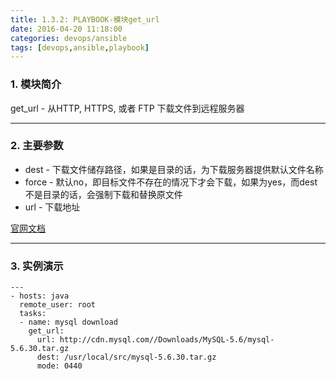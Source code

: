 ```yaml
---
title: 1.3.2: PLAYBOOK-模块get_url
date: 2016-04-20 11:18:00
categories: devops/ansible
tags: [devops,ansible,playbook]
---
```


### 1. 模块简介
get_url - 从HTTP, HTTPS, 或者 FTP 下载文件到远程服务器

---

### 2. 主要参数
- dest - 下载文件储存路径，如果是目录的话，为下载服务器提供默认文件名称
- force - 默认no，即目标文件不存在的情况下才会下载，如果为yes，而dest不是目录的话，会强制下载和替换原文件
- url - 下载地址

[官网文档](http://docs.ansible.com/ansible/get_url_module.html)

---

### 3. 实例演示
```
---
- hosts: java
  remote_user: root
  tasks:
  - name: mysql download
    get_url:
      url: http://cdn.mysql.com//Downloads/MySQL-5.6/mysql-5.6.30.tar.gz
      dest: /usr/local/src/mysql-5.6.30.tar.gz
      mode: 0440
```
